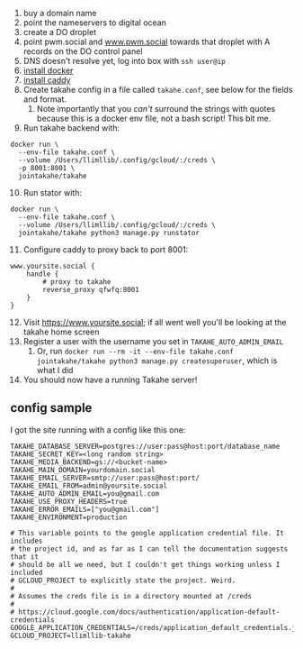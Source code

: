 1. buy a domain name
2. point the nameservers to digital ocean
3. create a DO droplet
4. point pwm.social and www.pwm.social towards that droplet with A records on the DO control panel
5. DNS doesn't resolve yet, log into box with `ssh user@ip`
6. [install docker](https://docs.docker.com/engine/install/ubuntu/)
7. [install caddy](https://caddyserver.com/docs/install#debian-ubuntu-raspbian)
8. Create takahe config in a file called `takahe.conf`, see below for the fields and format.
	1. Note importantly that you _can't_ surround the strings with quotes because this is a docker env file, not a bash script! This bit me.
9. Run takahe backend with:
```
docker run \
  --env-file takahe.conf \
  --volume /Users/llimllib/.config/gcloud/:/creds \
  -p 8001:8001 \
  jointakahe/takahe
```
10. Run stator with:
```
docker run \
  --env-file takahe.conf \
  --volume /Users/llimllib/.config/gcloud/:/creds \
  jointakahe/takahe python3 manage.py runstator
```
11. Configure caddy to proxy back to port 8001:
```
www.yoursite.social {
	handle {
		# proxy to takahe
		reverse_proxy qfwfq:8001
	}
}
```
12. Visit https://www.yoursite.social; if all went well you'll be looking at the takahe home screen
13. Register a user with the username you set in `TAKAHE_AUTO_ADMIN_EMAIL`
	1. Or, run `docker run --rm -it --env-file takahe.conf jointakahe/takahe python3 manage.py createsuperuser`, which is what I did
14. You should now have a running Takahe server!

## config sample

I got the site running with a config like this one:

```
TAKAHE_DATABASE_SERVER=postgres://user:pass@host:port/database_name
TAKAHE_SECRET_KEY=<long random string>
TAKAHE_MEDIA_BACKEND=gs://<bucket-name>
TAKAHE_MAIN_DOMAIN=yourdomain.social
TAKAHE_EMAIL_SERVER=smtp://user:pass@host:port/
TAKAHE_EMAIL_FROM=admin@yoursite.social
TAKAHE_AUTO_ADMIN_EMAIL=you@gmail.com
TAKAHE_USE_PROXY_HEADERS=true
TAKAHE_ERROR_EMAILS=["you@gmail.com"]
TAKAHE_ENVIRONMENT=production

# This variable points to the google application credential file. It includes
# the project id, and as far as I can tell the documentation suggests that it
# should be all we need, but I couldn't get things working unless I included
# GCLOUD_PROJECT to explicitly state the project. Weird.
#
# Assumes the creds file is in a directory mounted at /creds
#
# https://cloud.google.com/docs/authentication/application-default-credentials
GOOGLE_APPLICATION_CREDENTIALS=/creds/application_default_credentials.json
GCLOUD_PROJECT=llimllib-takahe
```